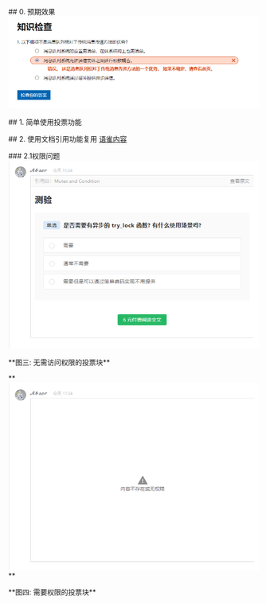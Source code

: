 \## 0\. 预期效果
![image.png](assert/1609126305173-1b201efe-16d5-4581-b75a-dd9dbbd528e2.png)

\## 1\. 简单使用投票功能

\## 2\. 使用文档引用功能复用
[语雀内容](https://www.yuque.com/abser/linux/krtcgk?inner=aC5Cv&view=doc\_embed)

\### 2.1权限问题
![image.png](assert/1609126613783-fc766dd7-dcdc-480f-8d63-fd6f9a82b6c1.png)

\*\*图三: 无需访问权限的投票块\*\*

\*\*![image.png](assert/1609126740119-8c65e4d8-b759-4a01-ac5c-9e6471f31d43.png)\*\*

\*\*图四: 需要权限的投票块\*\*